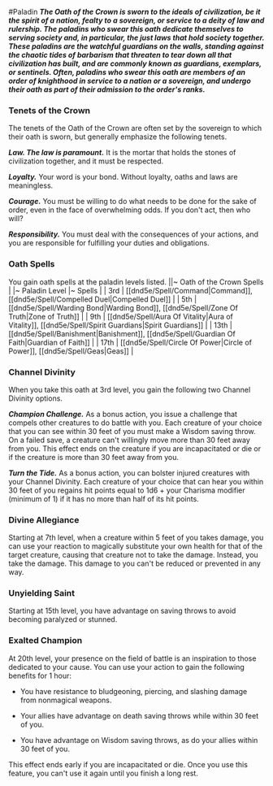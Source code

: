 #Paladin
***The Oath of the Crown is sworn to the ideals of civilization, be it the spirit of a nation, fealty to a sovereign, or service to a deity of law and rulership. The paladins who swear this oath dedicate themselves to serving society and, in particular, the just laws that hold society together. These paladins are the watchful guardians on the walls, standing against the chaotic tides of barbarism that threaten to tear down all that civilization has built, and are commonly known as guardians, exemplars, or sentinels. Often, paladins who swear this oath are members of an order of knighthood in service to a nation or a sovereign, and undergo their oath as part of their admission to the order's ranks.***

### Tenets of the Crown
The tenets of the Oath of the Crown are often set by the sovereign to which their oath is sworn, but generally emphasize the following tenets.

***Law. The law is paramount.*** It is the mortar that holds the stones of civilization together, and it must be respected.

***Loyalty.*** Your word is your bond. Without loyalty, oaths and laws are meaningless.

***Courage.*** You must be willing to do what needs to be done for the sake of order, even in the face of overwhelming odds. If you don't act, then who will?

***Responsibility.*** You must deal with the consequences of your actions, and you are responsible for fulfilling your duties and obligations.

### Oath Spells
You gain oath spells at the paladin levels listed.
||~ Oath of the Crown Spells |
|~ Paladin Level |~ Spells |
| 3rd | [[dnd5e/Spell/Command\|Command]], [[dnd5e/Spell/Compelled Duel\|Compelled Duel]] |
| 5th | [[dnd5e/Spell/Warding Bond\|Warding Bond]], [[dnd5e/Spell/Zone Of Truth\|Zone of Truth]] |
| 9th | [[dnd5e/Spell/Aura Of Vitality\|Aura of Vitality]], [[dnd5e/Spell/Spirit Guardians\|Spirit Guardians]] |
| 13th | [[dnd5e/Spell/Banishment\|Banishment]], [[dnd5e/Spell/Guardian Of Faith\|Guardian of Faith]] |
| 17th | [[dnd5e/Spell/Circle Of Power\|Circle of Power]], [[dnd5e/Spell/Geas\|Geas]] |

### Channel Divinity
When you take this oath at 3rd level, you gain the following two Channel Divinity options.

***Champion Challenge.*** As a bonus action, you issue a challenge that compels other creatures to do battle with you. Each creature of your choice that you can see within 30 feet of you must make a Wisdom saving throw. On a failed save, a creature can't willingly move more than 30 feet away from you. This effect ends on the creature if you are incapacitated or die or if the creature is more than 30 feet away from you.

***Turn the Tide.*** As a bonus action, you can bolster injured creatures with your Channel Divinity. Each creature of your choice that can hear you within 30 feet of you regains hit points equal to 1d6 + your Charisma modifier (minimum of 1) if it has no more than half of its hit points.

### Divine Allegiance
Starting at 7th level, when a creature within 5 feet of you takes damage, you can use your reaction to magically substitute your own health for that of the target creature, causing that creature not to take the damage. Instead, you take the damage. This damage to you can't be reduced or prevented in any way.

### Unyielding Saint
Starting at 15th level, you have advantage on saving throws to avoid becoming paralyzed or stunned.

### Exalted Champion
At 20th level, your presence on the field of battle is an inspiration to those dedicated to your cause. You can use your action to gain the following benefits for 1 hour:

- You have resistance to bludgeoning, piercing, and slashing damage from nonmagical weapons.

- Your allies have advantage on death saving throws while within 30 feet of you.

- You have advantage on Wisdom saving throws, as do your allies within 30 feet of you.

This effect ends early if you are incapacitated or die. Once you use this feature, you can't use it again until you finish a long rest.